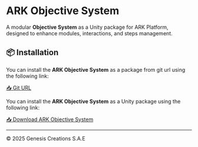 # ARK Objective System  

A modular **Objective System** as a Unity package for ARK Platform, designed to enhance modules, interactions, and steps management.   

## 📦 Installation
You can install the **ARK Objective System** as a package from git url using the following link:  

[📥 Git URL](https://github.com/Genesis-Creations/GameSystems.git#POI-System)  

You can install the **ARK Objective System** as a Unity package using the following link:  

[📥 Download ARK Objective System](https://app-contents-genesiscreations-co.s3.us-west-1.amazonaws.com/POI-Systems.unitypackage)  


---
© 2025 Genesis Creations S.A.E